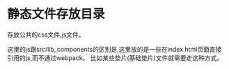 # 静态文件存放目录
存放公共的css文件,js文件。

这里的js跟src/lib_components的区别是,这里放的是一些在index.html页面直接引用的js,而不通过webpack。
比如某些垫片(基础垫片)文件就需要走这种方式。
